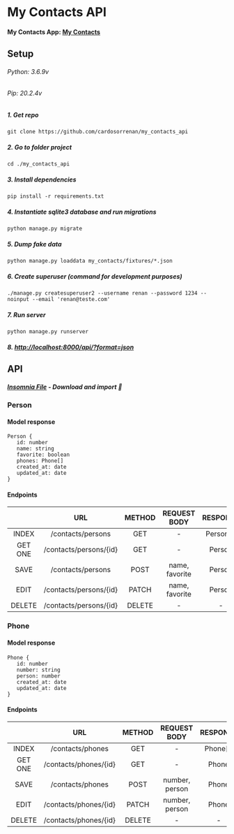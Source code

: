 # My Contacts API

#### My Contacts App: [My Contacts](https://github.com/cardosorrenan/my_contacts)

## Setup

###### Python: 3.6.9v
###### Pip: 20.2.4v
 
 ##### 1. Get repo
 ``` 
 git clone https://github.com/cardosorrenan/my_contacts_api
 ```
 
 ##### 2. Go to folder project
 ``` 
 cd ./my_contacts_api
 ```
 
 ##### 3. Install dependencies
 ``` 
 pip install -r requirements.txt
 ```
 
 ##### 4. Instantiate sqlite3 database and run migrations
 ``` 
 python manage.py migrate 
 ```
 
 ##### 5. Dump fake data 
 ```
 python manage.py loaddata my_contacts/fixtures/*.json
 ```
 
 ##### 6. Create superuser (command for development purposes)
 ```
 ./manage.py createsuperuser2 --username renan --password 1234 --noinput --email 'renan@teste.com'
 ```
 
 ##### 7. Run server
 ```
 python manage.py runserver
 ```

 ##### 8. [http://localhost:8000/api/?format=json](http://localhost:8000/api/?format=json)
 
 ## API
 
 ##### [Insomnia File](https://github.com/cardosorrenan/my_contacts_api/blob/master/my_contacts/static/MyContact_Insomnia.json) - Download and import :rocket:
 
 ### Person
 
 #### Model response
 
 ```
 Person {
    id: number
    name: string
    favorite: boolean
    phones: Phone[]
    created_at: date
    updated_at: date
 }
 ```
 
 #### Endpoints

 | | URL | METHOD | REQUEST BODY | RESPONSE |
 | :-: | :-: | :-: | :-: | :-: |
 | INDEX | /contacts/persons | GET | - | Person[ ] |
 | GET ONE | /contacts/persons/{id} | GET | - | Person |
 | SAVE | /contacts/persons | POST | name,<br /> favorite | Person |
 | EDIT | /contacts/persons/{id} | PATCH | name,<br /> favorite | Person |
 | DELETE | /contacts/persons/{id} | DELETE | - | - |
 
 ### Phone
 
 #### Model response
 
 ```
 Phone {
    id: number
    number: string
    person: number
    created_at: date
    updated_at: date
 }
 ```
 
 #### Endpoints

 | | URL | METHOD | REQUEST BODY | RESPONSE |
 | :-: | :-: | :-: | :-: | :-: |
 | INDEX | /contacts/phones | GET | - | Phone[ ] |
 | GET ONE | /contacts/phones/{id} | GET | - | Phone |
 | SAVE | /contacts/phones | POST | number,<br /> person | Phone |
 | EDIT | /contacts/phones/{id} | PATCH | number,<br /> person | Phone |
 | DELETE | /contacts/phones/{id} | DELETE | - | - |
 
